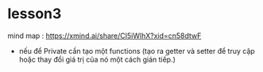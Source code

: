 # lesson3
mind map : 
https://xmind.ai/share/CI5iWlhX?xid=cn58dtwF
- nếu để Private cần tạo một functions (tạo ra getter và setter để truy cập hoặc thay đổi giá trị của nó một cách gián tiếp.)

